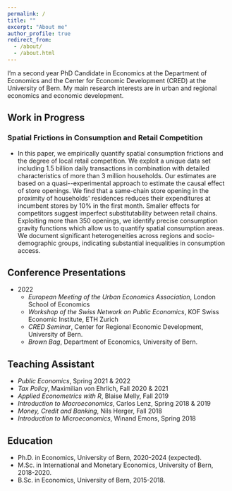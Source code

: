 ```yaml
---
permalink: /
title: ""
excerpt: "About me"
author_profile: true
redirect_from: 
  - /about/
  - /about.html
---
```


I’m a second year PhD Candidate in Economics at the Department of Economics and the Center for Economic Development (CRED) at the University of Bern. My main research interests are in urban and regional economics and economic development.


## Work in Progress
### Spatial Frictions in Consumption and Retail Competition
* In this paper, we empirically quantify spatial consumption frictions and the degree of local retail competition. We exploit a unique data set including 1.5 billion daily transactions in combination with detailed characteristics of more than 3 million households. Our estimates are based on a quasi--experimental approach to estimate the causal effect of store openings. We find that a same-chain store opening in the proximity of households' residences reduces their expenditures at incumbent stores by 10% in the first month. Smaller effects for competitors suggest imperfect substitutability between retail chains. Exploiting more than 350 openings, we identify precise consumption gravity functions which allow us to quantify spatial consumption areas. We document significant heterogeneities across regions and socio-demographic groups, indicating substantial inequalities in consumption access.


## Conference Presentations
* 2022
     * *European Meeting of the Urban Economics Association*, London School of Economics
     * *Workshop of the Swiss Network on Public Economics*, KOF Swiss Economic Institute, ETH Zurich 
	 * *CRED Seminar*, Center for Regional Economic Development, University of Bern. 
     * *Brown Bag*, Department of Economics, University of Bern.

## Teaching Assistant
* *Public Economics*, Spring 2021 & 2022
* *Tax Policy*, Maximilian von Ehrlich, Fall 2020 & 2021
* *Applied Econometrics with R*, Blaise Melly, Fall 2019
* *Introduction to Macroeconomics*, Carlos Lenz, Spring 2018 & 2019
* *Money, Credit and Banking*, Nils Herger, Fall 2018
* *Introduction to Microeconomics*, Winand Emons, Spring 2018

## Education
* Ph.D. in Economics, University of Bern, 2020-2024 (expected).
* M.Sc. in International and Monetary Economics, University of Bern, 2018-2020.
* B.Sc. in Economics, University of Bern, 2015-2018.



